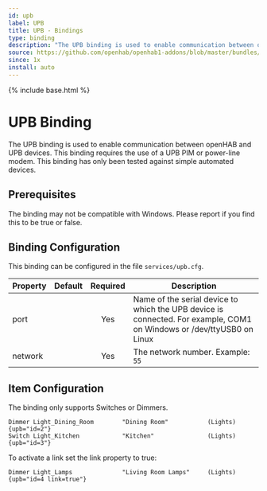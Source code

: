 ```yaml
---
id: upb
label: UPB
title: UPB - Bindings
type: binding
description: "The UPB binding is used to enable communication between openHAB and UPB devices. This binding requires the use of a UPB PIM or power-line modem. This binding has only been tested against simple automated devices."
source: https://github.com/openhab/openhab1-addons/blob/master/bundles/binding/org.openhab.binding.upb/README.md
since: 1x
install: auto
---
```


<!-- Attention authors: Do not edit directly. Please add your changes to the appropriate source repository -->

{% include base.html %}

# UPB Binding

The UPB binding is used to enable communication between openHAB and UPB devices. This binding requires the use of a UPB PIM or power-line modem. This binding has only been tested against simple automated devices.

## Prerequisites

The binding may not be compatible with Windows.  Please report if you find this to be true or false.

## Binding Configuration

This binding can be configured in the file `services/upb.cfg`.

| Property | Default | Required | Description |
|----------|---------|:--------:|-------------|
| port     |         |   Yes    | Name of the serial device to which the UPB device is connected.  For example, COM1 on Windows or /dev/ttyUSB0 on Linux |
| network  |          |  Yes    | The network number.  Example: `55` |

## Item Configuration

The binding only supports Switches or Dimmers.

```
Dimmer Light_Dining_Room        "Dining Room"           (Lights) {upb="id=2"}
Switch Light_Kitchen            "Kitchen"               (Lights) {upb="id=3"}
```

To activate a link set the link property to true:

```
Dimmer Light_Lamps              "Living Room Lamps"     (Lights) {upb="id=4 link=true"}
```
